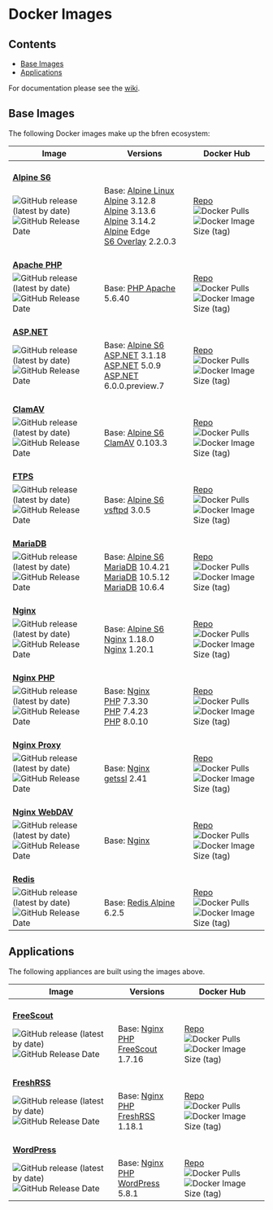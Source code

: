 # Docker Images

## Contents

- [Base Images](#base-images)
- [Applications](#applications)

For documentation please see the [wiki](https://github.com/bfren/docker/wiki).

## Base Images

The following Docker images make up the bfren ecosystem:

| Image                                                                                                                                                                                                             | Versions                                                                                                                                                                                                                                                                                                                         | Docker Hub                                                                                                                                                                                                                                                |
|-------------------------------------------------------------------------------------------------------------------------------------------------------------------------------------------------------------------|----------------------------------------------------------------------------------------------------------------------------------------------------------------------------------------------------------------------------------------------------------------------------------------------------------------------------------|-----------------------------------------------------------------------------------------------------------------------------------------------------------------------------------------------------------------------------------------------------------|
| <br/>[**Alpine S6**](https://github.com/bfren/docker-alpine-s6)                                                                                                                                                   |                                                                                                                                                                                                                                                                                                                                  |                                                                                                                                                                                                                                                           |
| ![GitHub release (latest by date)](https://img.shields.io/github/v/release/bfren/docker-alpine-s6)<br/>![GitHub Release Date](https://img.shields.io/github/release-date/bfren/docker-alpine-s6?label=when)       | Base: [Alpine Linux](https://github.com/alpinelinux/docker-alpine)<br/>[Alpine](https://alpinelinux.org/) 3.12.8<br/>[Alpine](https://alpinelinux.org/) 3.13.6<br/>[Alpine](https://alpinelinux.org/) 3.14.2<br/>[Alpine](https://alpinelinux.org/) Edge<br/>[S6 Overlay](https://github.com/just-containers/s6-overlay) 2.2.0.3 | [Repo](https://hub.docker.com/r/bfren/alpine-s6)<br/>![Docker Pulls](https://img.shields.io/docker/pulls/bfren/alpine-s6?label=pulls)<br/>![Docker Image Size (tag)](https://img.shields.io/docker/image-size/bfren/alpine-s6/latest?label=size)          |
| <br/>[**Apache PHP**](https://github.com/bfren/docker-apache-php)                                                                                                                                                 |                                                                                                                                                                                                                                                                                                                                  |                                                                                                                                                                                                                                                           |
| ![GitHub release (latest by date)](https://img.shields.io/github/v/release/bfren/docker-apache-php)<br/>![GitHub Release Date](https://img.shields.io/github/release-date/bfren/docker-apache-php?label=when)     | Base: [PHP Apache](https://github.com/docker-library/php) 5.6.40                                                                                                                                                                                                                                                                 | [Repo](https://hub.docker.com/r/bfren/apache-php)<br/>![Docker Pulls](https://img.shields.io/docker/pulls/bfren/apache-php?label=pulls)<br/>![Docker Image Size (tag)](https://img.shields.io/docker/image-size/bfren/apache-php/latest?label=size)       |
| <br/>[**ASP.NET**](https://github.com/bfren/docker-aspnet)                                                                                                                                                        |                                                                                                                                                                                                                                                                                                                                  |                                                                                                                                                                                                                                                           |
| ![GitHub release (latest by date)](https://img.shields.io/github/v/release/bfren/docker-aspnet)<br/>![GitHub Release Date](https://img.shields.io/github/release-date/bfren/docker-aspnet?label=when)             | Base: [Alpine S6](https://github.com/bfren/docker-alpine-s6)<br/>[ASP.NET](https://dotnet.microsoft.com/apps/aspnet) 3.1.18<br/>[ASP.NET](https://dotnet.microsoft.com/apps/aspnet) 5.0.9<br/>[ASP.NET](https://dotnet.microsoft.com/apps/aspnet) 6.0.0.preview.7                                                                | [Repo](https://hub.docker.com/r/bfren/aspnet)<br/>![Docker Pulls](https://img.shields.io/docker/pulls/bfren/aspnet?label=pulls)<br/>![Docker Image Size (tag)](https://img.shields.io/docker/image-size/bfren/aspnet/latest?label=size)                   |
| <br/>[**ClamAV**](https://github.com/bfren/docker-clamav)                                                                                                                                                         |                                                                                                                                                                                                                                                                                                                                  |                                                                                                                                                                                                                                                           |
| ![GitHub release (latest by date)](https://img.shields.io/github/v/release/bfren/docker-clamav)<br/>![GitHub Release Date](https://img.shields.io/github/release-date/bfren/docker-clamav?label=when)             | Base: [Alpine S6](https://github.com/bfren/docker-alpine-s6)<br/>[ClamAV](https://www.clamav.net) 0.103.3                                                                                                                                                                                                                        | [Repo](https://hub.docker.com/r/bfren/clamav)<br/>![Docker Pulls](https://img.shields.io/docker/pulls/bfren/clamav?label=pulls)<br/>![Docker Image Size (tag)](https://img.shields.io/docker/image-size/bfren/clamav/latest?label=size)                   |
| <br/>[**FTPS**](https://github.com/bfren/docker-ftps)                                                                                                                                                             |                                                                                                                                                                                                                                                                                                                                  |                                                                                                                                                                                                                                                           |
| ![GitHub release (latest by date)](https://img.shields.io/github/v/release/bfren/docker-ftps)<br/>![GitHub Release Date](https://img.shields.io/github/release-date/bfren/docker-ftps?label=when)                 | Base: [Alpine S6](https://github.com/bfren/docker-alpine-s6)<br/>[vsftpd](https://security.appspot.com/vsftpd.html) 3.0.5                                                                                                                                                                                                        | [Repo](https://hub.docker.com/r/bfren/ftps)<br/>![Docker Pulls](https://img.shields.io/docker/pulls/bfren/ftps?label=pulls)<br/>![Docker Image Size (tag)](https://img.shields.io/docker/image-size/bfren/ftps/latest?label=size)                         |
| <br/>[**MariaDB**](https://github.com/bfren/docker-mariadb)                                                                                                                                                       |                                                                                                                                                                                                                                                                                                                                  |                                                                                                                                                                                                                                                           |
| ![GitHub release (latest by date)](https://img.shields.io/github/v/release/bfren/docker-mariadb)<br/>![GitHub Release Date](https://img.shields.io/github/release-date/bfren/docker-mariadb?label=when)           | Base: [Alpine S6](https://github.com/bfren/docker-alpine-s6)<br/>[MariaDB](https://mariadb.org) 10.4.21<br/>[MariaDB](https://mariadb.org) 10.5.12<br/>[MariaDB](https://mariadb.org) 10.6.4                                                                                                                                     | [Repo](https://hub.docker.com/r/bfren/mariadb)<br/>![Docker Pulls](https://img.shields.io/docker/pulls/bfren/mariadb?label=pulls)<br/>![Docker Image Size (tag)](https://img.shields.io/docker/image-size/bfren/mariadb/latest?label=size)                |
| <br/>[**Nginx**](https://github.com/bfren/docker-nginx)                                                                                                                                                           |                                                                                                                                                                                                                                                                                                                                  |                                                                                                                                                                                                                                                           |
| ![GitHub release (latest by date)](https://img.shields.io/github/v/release/bfren/docker-nginx)<br/>![GitHub Release Date](https://img.shields.io/github/release-date/bfren/docker-nginx?label=when)               | Base: [Alpine S6](https://github.com/bfren/docker-alpine-s6)<br/>[Nginx](https://nginx.org/en/) 1.18.0<br/>[Nginx](https://nginx.org/en/) 1.20.1                                                                                                                                                                                 | [Repo](https://hub.docker.com/r/bfren/nginx)<br/>![Docker Pulls](https://img.shields.io/docker/pulls/bfren/nginx?label=pulls)<br/>![Docker Image Size (tag)](https://img.shields.io/docker/image-size/bfren/nginx/latest?label=size)                      |
| <br/>[**Nginx PHP**](https://github.com/bfren/docker-nginx-php)                                                                                                                                                   |                                                                                                                                                                                                                                                                                                                                  |                                                                                                                                                                                                                                                           |
| ![GitHub release (latest by date)](https://img.shields.io/github/v/release/bfren/docker-nginx-php)<br/>![GitHub Release Date](https://img.shields.io/github/release-date/bfren/docker-nginx-php?label=when)       | Base: [Nginx](https://github.com/bfren/docker-nginx)<br/>[PHP](https://php.net) 7.3.30<br/>[PHP](https://php.net) 7.4.23<br/>[PHP](https://php.net) 8.0.10                                                                                                                                                                       | [Repo](https://hub.docker.com/r/bfren/nginx-php)<br/>![Docker Pulls](https://img.shields.io/docker/pulls/bfren/nginx-php?label=pulls)<br/>![Docker Image Size (tag)](https://img.shields.io/docker/image-size/bfren/nginx-php/latest?label=size)          |
| <br/>[**Nginx Proxy**](https://github.com/bfren/docker-nginx-proxy)                                                                                                                                               |                                                                                                                                                                                                                                                                                                                                  |                                                                                                                                                                                                                                                           |
| ![GitHub release (latest by date)](https://img.shields.io/github/v/release/bfren/docker-nginx-proxy)<br/>![GitHub Release Date](https://img.shields.io/github/release-date/bfren/docker-nginx-proxy?label=when)   | Base: [Nginx](https://github.com/bfren/docker-nginx)<br/>[getssl](https://github.com/srvrco/getssl) 2.41                                                                                                                                                                                                                         | [Repo](https://hub.docker.com/r/bfren/nginx-proxy)<br/>![Docker Pulls](https://img.shields.io/docker/pulls/bfren/nginx-proxy?label=pulls)<br/>![Docker Image Size (tag)](https://img.shields.io/docker/image-size/bfren/nginx-proxy/latest?label=size)    |
| <br/>[**Nginx WebDAV**](https://github.com/bfren/docker-nginx-webdav)                                                                                                                                             |                                                                                                                                                                                                                                                                                                                                  |                                                                                                                                                                                                                                                           |
| ![GitHub release (latest by date)](https://img.shields.io/github/v/release/bfren/docker-nginx-webdav)<br/>![GitHub Release Date](https://img.shields.io/github/release-date/bfren/docker-nginx-webdav?label=when) | Base: [Nginx](https://github.com/bfren/docker-webdav)                                                                                                                                                                                                                                                                            | [Repo](https://hub.docker.com/r/bfren/nginx-webdav)<br/>![Docker Pulls](https://img.shields.io/docker/pulls/bfren/nginx-webdav?label=pulls)<br/>![Docker Image Size (tag)](https://img.shields.io/docker/image-size/bfren/nginx-webdav/latest?label=size) |
| <br/>[**Redis**](https://github.com/bfren/docker-redis)                                                                                                                                                           |                                                                                                                                                                                                                                                                                                                                  |                                                                                                                                                                                                                                                           |
| ![GitHub release (latest by date)](https://img.shields.io/github/v/release/bfren/docker-redis)<br/>![GitHub Release Date](https://img.shields.io/github/release-date/bfren/docker-redis?label=when)               | Base: [Redis Alpine](https://github.com/docker-library/redis) 6.2.5                                                                                                                                                                                                                                                              | [Repo](https://hub.docker.com/r/bfren/redis)<br/>![Docker Pulls](https://img.shields.io/docker/pulls/bfren/redis?label=pulls)<br/>![Docker Image Size (tag)](https://img.shields.io/docker/image-size/bfren/redis/latest?label=size)                      |

## Applications

The following appliances are built using the images above.

| Image                                                                                                                                                                                                       | Versions                                                                                                   | Docker Hub                                                                                                                                                                                                                                       |
|-------------------------------------------------------------------------------------------------------------------------------------------------------------------------------------------------------------|------------------------------------------------------------------------------------------------------------|--------------------------------------------------------------------------------------------------------------------------------------------------------------------------------------------------------------------------------------------------|
| <br/>[**FreeScout**](https://github.com/bfren/docker-freescout)                                                                                                                                             |                                                                                                            |                                                                                                                                                                                                                                                  |
| ![GitHub release (latest by date)](https://img.shields.io/github/v/release/bfren/docker-freescout)<br/>![GitHub Release Date](https://img.shields.io/github/release-date/bfren/docker-freescout?label=when) | Base: [Nginx PHP](https://github.com/bfren/docker-nginx-php)<br/>[FreeScout](https://freescout.net) 1.7.16 | [Repo](https://hub.docker.com/r/bfren/freescout)<br/>![Docker Pulls](https://img.shields.io/docker/pulls/bfren/freescout?label=pulls)<br/>![Docker Image Size (tag)](https://img.shields.io/docker/image-size/bfren/freescout/latest?label=size) |
| <br/>[**FreshRSS**](https://github.com/bfren/docker-freshrss)                                                                                                                                               |                                                                                                            |                                                                                                                                                                                                                                                  |
| ![GitHub release (latest by date)](https://img.shields.io/github/v/release/bfren/docker-freshrss)<br/>![GitHub Release Date](https://img.shields.io/github/release-date/bfren/docker-freshrss?label=when)   | Base: [Nginx PHP](https://github.com/bfren/docker-nginx-php)<br/>[FreshRSS](https://freshrss.org/) 1.18.1  | [Repo](https://hub.docker.com/r/bfren/freshrss)<br/>![Docker Pulls](https://img.shields.io/docker/pulls/bfren/freshrss?label=pulls)<br/>![Docker Image Size (tag)](https://img.shields.io/docker/image-size/bfren/freshrss/latest?label=size)    |
| <br/>[**WordPress**](https://github.com/bfren/docker-wordpress)                                                                                                                                             |                                                                                                            |                                                                                                                                                                                                                                                  |
| ![GitHub release (latest by date)](https://img.shields.io/github/v/release/bfren/docker-wordpress)<br/>![GitHub Release Date](https://img.shields.io/github/release-date/bfren/docker-wordpress?label=when) | Base: [Nginx PHP](https://github.com/bfren/docker-nginx-php)<br/>[WordPress](https://wordpress.org) 5.8.1  | [Repo](https://hub.docker.com/r/bfren/wordpress)<br/>![Docker Pulls](https://img.shields.io/docker/pulls/bfren/wordpress?label=pulls)<br/>![Docker Image Size (tag)](https://img.shields.io/docker/image-size/bfren/wordpress/latest?label=size) |
